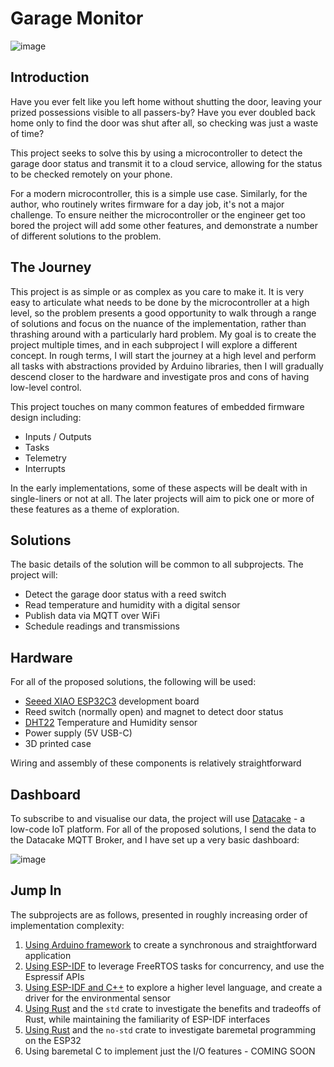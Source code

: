 # Garage Monitor
![image](https://github.com/user-attachments/assets/e63ac389-65a6-4c24-9515-e5f5d7e31f60)

## Introduction

Have you ever felt like you left home without shutting the door, leaving your prized possessions visible to all passers-by? Have you ever doubled back home only to find the door was shut after all, so checking was just a waste of time?

This project seeks to solve this by using a microcontroller to detect the garage door status and transmit it to a cloud service, allowing for the status to be checked remotely on your phone.

For a modern microcontroller, this is a simple use case. Similarly, for the author, who routinely writes firmware for a day job, it's not a major challenge. To ensure neither the microcontroller or the engineer get too bored the project will add some other features, and demonstrate a number of different solutions to the problem.

## The Journey

This project is as simple or as complex as you care to make it. It is very easy to articulate what needs to be done by the microcontroller at a high level, so the problem presents a good opportunity to walk through a range of solutions and focus on the nuance of the implementation, rather than thrashing around with a particularly hard problem. My goal is to create the project multiple times, and in each subproject I will explore a different concept. In rough terms, I will start the journey at a high level and perform all tasks with abstractions provided by Arduino libraries, then I will gradually descend closer to the hardware and investigate pros and cons of having low-level control.

This project touches on many common features of embedded firmware design including:

- Inputs / Outputs
- Tasks
- Telemetry
- Interrupts

In the early implementations, some of these aspects will be dealt with in single-liners or not at all. The later projects will aim to pick one or more of these features as a theme of exploration.

## Solutions

The basic details of the solution will be common to all subprojects. The project will: 

- Detect the garage door status with a reed switch
- Read temperature and humidity with a digital sensor 
- Publish data via MQTT over WiFi
- Schedule readings and transmissions

## Hardware

For all of the proposed solutions, the following will be used:

- [Seeed XIAO ESP32C3](https://www.seeedstudio.com/Seeed-XIAO-ESP32C3-p-5431.html) development board
- Reed switch (normally open) and magnet to detect door status
- [DHT22](https://core-electronics.com.au/dht22-module-temperature-and-humidity.html) Temperature and Humidity sensor
- Power supply (5V USB-C)
- 3D printed case

Wiring and assembly of these components is relatively straightforward

## Dashboard

To subscribe to and visualise our data, the project will use [Datacake](https://datacake.co/) - a low-code IoT platform. For all of the proposed solutions, I send the data to the Datacake MQTT Broker, and I have set up a very basic dashboard:

![image](https://github.com/user-attachments/assets/e63ac389-65a6-4c24-9515-e5f5d7e31f60)

## Jump In

The subprojects are as follows, presented in roughly increasing order of implementation complexity:
1. [Using Arduino framework](https://github.com/TristanWebber/garage_monitor/tree/main/arduino) to create a synchronous and straightforward application
2. [Using ESP-IDF](https://github.com/TristanWebber/garage_monitor/tree/main/esp_idf) to leverage FreeRTOS tasks for concurrency, and use the Espressif APIs
3. [Using ESP-IDF and C++](https://github.com/TristanWebber/garage_monitor/tree/main/esp_cpp) to explore a higher level language, and create a driver for the environmental sensor
4. [Using Rust](https://github.com/TristanWebber/garage_monitor/tree/main/esp_rs_std) and the `std` crate to investigate the benefits and tradeoffs of Rust, while maintaining the familiarity of ESP-IDF interfaces
5. [Using Rust](https://github.com/TristanWebber/garage_monitor/tree/main/esp_rs_no_std) and the `no-std` crate to investigate baremetal programming on the ESP32
6. Using baremetal C to implement just the I/O features - COMING SOON
